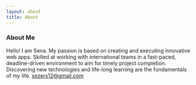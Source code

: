 ```yaml
---
layout: about
title: About
---
```

<h3>About Me</h3>

Hello! I am Sena. My passion is based on creating and executing innovative web apps. Skilled at working with international teams in a fast-paced, deadline-driven environment to aim for timely project completion. Discovering new technologies and life-long learning are the fundamentals of my life.
<sezers12@gmail.com>
